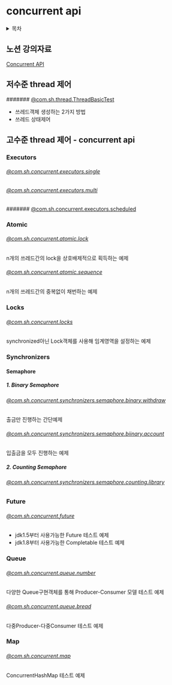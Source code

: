 # concurrent api
<details>
<summary>목차</summary>
- [노션 강의자료](#노션-강의자료)
- [저수준 thread 제어](#저수준-thread-제어)
- [고수준 thread 제어 - concurrent api](#고수준-thread-제어---concurrent-api)
	- [Executors](#executors)
		- [@com.sh.concurrent.executors.single](#comshconcurrentexecutorssingle)
		- [@com.sh.concurrent.executors.multi](#comshconcurrentexecutorsmulti)
- [Atomic](#atomic)
	- [@com.sh.concurrent.atomic.lock](#comshconcurrentatomiclock)
	- [@com.sh.concurrent.atomic.sequence](#comshconcurrentatomicsequence)
- [Locks](#locks)
	- [@com.sh.concurrent.locks](#comshconcurrentlocks)
- [Synchronizers](#synchronizers)
	- [Semaphore](#semaphore)
		- [1. Binary Semaphore](#1-binary-semaphore)
			- [@com.sh.concurrent.synchronizers.semaphore.binary.withdraw](#comshconcurrentsynchronizerssemaphorebinarywithdraw)
			- [@com.sh.concurrent.synchronizers.semaphore.biinary.account](#comshconcurrentsynchronizerssemaphorebiinaryaccount)
		- [2. Counting Semaphore](#2-counting-semaphore)
			- [@com.sh.concurrent.synchronizers.semaphore.counting.library](#comshconcurrentsynchronizerssemaphorecountinglibrary)
- [Future](#future)
	- [@com.sh.concurrent.future](#comshconcurrentfuture)
- [Queue](#queue)
	- [@com.sh.concurrent.queue.number](#comshconcurrentqueuenumber)
	- [@com.sh.concurrent.queue.bread](#comshconcurrentqueuebread)
- [Map](#map)
	- [@com.sh.concurrent.map](#comshconcurrentmap)
</details>

## 노션 강의자료
[Concurrent API](https://shqkel.notion.site/Concurrent-API-6667133af3234df9bf569e62a2853297?pvs=4)

## 저수준 thread 제어
####### [@com.sh.thread.ThreadBasicTest](https://github.com/shqkel/java-concurrent-api/tree/master/src/test/java/com/sh/thread)
- 쓰레드객체 생성하는 2가지 방법
- 쓰레드 상태제어

## 고수준 thread 제어 - concurrent api

### Executors
###### [@com.sh.concurrent.executors.single](https://github.com/shqkel/java-concurrent-api/tree/master/src/test/java/com/sh/concurrent/executors/single)
###### [@com.sh.concurrent.executors.multi](https://github.com/shqkel/java-concurrent-api/tree/master/src/test/java/com/sh/concurrent/executors/multi)
####### [@com.sh.concurrent.executors.scheduled](https://github.com/shqkel/java-concurrent-api/tree/master/src/test/java/com/sh/concurrent/executors/scheduled)


### Atomic
###### [@com.sh.concurrent.atomic.lock](https://github.com/shqkel/java-concurrent-api/tree/master/src/test/java/com/sh/concurrent/atomic/lock)
n개의 쓰레드간의 lock을 상호배제적으로 획득하는 예제
###### [@com.sh.concurrent.atomic.sequence](https://github.com/shqkel/java-concurrent-api/tree/master/src/test/java/com/sh/concurrent/atomic/sequence)
n개의 쓰레드간의 중복없이 채번하는 예제


### Locks
###### [@com.sh.concurrent.locks](https://github.com/shqkel/java-concurrent-api/tree/master/src/test/java/com/sh/concurrent/locks)
synchronized아닌 Lock객체를 사용해 임계영역을 설정하는 예제


### Synchronizers

#### Semaphore

##### 1. Binary Semaphore
###### [@com.sh.concurrent.synchronizers.semaphore.binary.withdraw](https://github.com/shqkel/java-concurrent-api/tree/master/src/test/java/com/sh/concurrent/synchronizers/semaphore/binary/withdraw)
출금만 진행하는 간단예제 

###### [@com.sh.concurrent.synchronizers.semaphore.biinary.account](https://github.com/shqkel/java-concurrent-api/tree/master/src/test/java/com/sh/concurrent/synchronizers/semaphore/binary/account)
입출금을 모두 진행하는 예제

##### 2. Counting Semaphore
###### [@com.sh.concurrent.synchronizers.semaphore.counting.library](https://github.com/shqkel/java-concurrent-api/tree/master/src/test/java/com/sh/concurrent/synchronizers/semaphore/counting/library)


### Future
###### [@com.sh.concurrent.future](https://github.com/shqkel/java-concurrent-api/tree/master/src/test/java/com/sh/concurrent/future)
* jdk1.5부터 사용가능한 Future 테스트 예제
* jdk1.8부터 사용가능한 Completable 테스트 예제


### Queue
###### [@com.sh.concurrent.queue.number](https://github.com/shqkel/java-concurrent-api/tree/master/src/test/java/com/sh/concurrent/queue/number)
다양한 Queue구현객체를 통해 Producer-Consumer 모델 테스트 예제
###### [@com.sh.concurrent.queue.bread](https://github.com/shqkel/java-concurrent-api/tree/master/src/test/java/com/sh/concurrent/queue/bread)
다중Producer-다중Consumer 테스트 예제 

### Map
###### [@com.sh.concurrent.map](https://github.com/shqkel/java-concurrent-api/tree/master/src/test/java/com/sh/concurrent/map)
ConcurrentHashMap 테스트 예제
